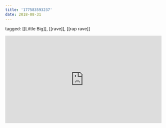 ```yaml
---
title: '177583593237'
date: 2018-08-31
---
```

tagged: [[Little Big]], [[rave]], [[rap rave]]
<iframe allow="accelerometer; autoplay; clipboard-write; encrypted-media; gyroscope; picture-in-picture" allowfullscreen="" frameborder="0" height="281" id="youtube_iframe" src="https://www.youtube.com/embed/QrU1hZxSEXQ?feature=oembed&amp;enablejsapi=1&amp;origin=https://safe.txmblr.com&amp;wmode=opaque" width="500"></iframe>